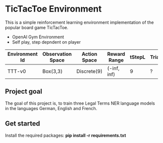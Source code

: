 # TicTacToe Environment

This is a simple reinforcement learning environment implementation of the popular board game TicTacToe.

- OpenAI Gym Environment
- Self play, step depndent on player


| Environment Id | Observation Space |Action Space| Reward Range | tStepL | Trials | rTresh |
| ------ | ------ |------ | ------ |------ | ------ |------ |
| TTT-v0 |Box(3,3)|Discrete(9)|(-inf, inf) | 9 | ? | None |




## Project goal
The goal of this project is, to train three Legal Terms NER language models in the languages German, English and French.

## Get started
Install the required packages: **pip install -r requirements.txt**
